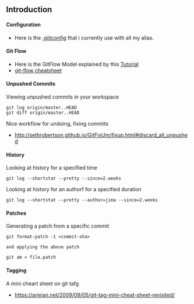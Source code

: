 ## Introduction


#### Configuration

* Here is the [.giitconfig](files/.gitconfig) that i currently use with all my alias.


#### Git Flow

*  Here is the GitFlow Model explained by this [Tutorial](https://www.atlassian.com/git/tutorials/comparing-workflows/gitflow-workflow/)
*  [git-flow cheatsheet](http://danielkummer.github.io/git-flow-cheatsheet/)


#### Unpushed Commits 

Viewing unpushed commits in your workspace

```
git log origin/master..HEAD
git diff origin/master..HEAD
```

Nice workflow for undoing, fixing commits

* http://sethrobertson.github.io/GitFixUm/fixup.html#discard_all_unpushed


#### History

Looking at history for a specified time

```
git log --shortstat --pretty --since=2.weeks
```

Looking at history for an authorf for a specified duration

```
git log --shortstat --pretty --author=jima --since=2.weeks
```

#### Patches

Generating a patch from a specific commit

```
git format-patch -1 <commit-sha>

and applying the above patch

git am < file.patch
```



#### Tagging

A mini cheart sheet on git tafg

* https://ariejan.net/2009/09/05/git-tag-mini-cheat-sheet-revisited/



